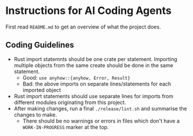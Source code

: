 # Instructions for AI Coding Agents

First read `README.md` to get an overview of what the project does.

## Coding Guidelines
* Rust import statemnts should be one crate per statement. Importing multiple objects from the same create should be done in the same statement.
  * Good: `use anyhow::{anyhow, Error, Result}`
  * Bad: the above imports on separate lines/statements for each imported object
* Rust import statements should use separate lines for imports from different modules originating from this project.
* After making changes, run a final `./release/lint.sh` and summarise the changes to make.
  * There should be no warnings or errors in files which don't have a `WORK-IN-PROGRESS` marker at the top.
